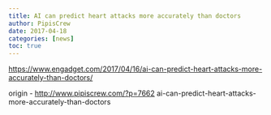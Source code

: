 ```yaml
---
title: AI can predict heart attacks more accurately than doctors
author: PipisCrew
date: 2017-04-18
categories: [news]
toc: true
---
```


https://www.engadget.com/2017/04/16/ai-can-predict-heart-attacks-more-accurately-than-doctors/

origin - http://www.pipiscrew.com/?p=7662 ai-can-predict-heart-attacks-more-accurately-than-doctors